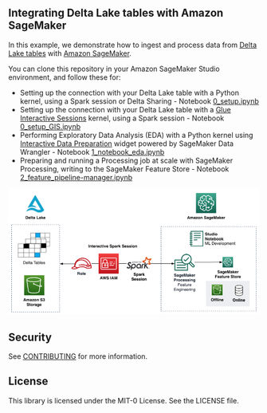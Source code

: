 ## Integrating Delta Lake tables with Amazon SageMaker

In this example, we demonstrate how to ingest and process data from [Delta Lake tables](https://delta.io/) with [Amazon SageMaker](https://aws.amazon.com/sagemaker/).

You can clone this repository in your Amazon SageMaker Studio environment, and follow these for:
* Setting up the connection with your Delta Lake table with a Python kernel, using a Spark session or Delta Sharing - Notebook [0_setup.ipynb](./notebooks/0_setup.ipynb)
* Setting up the connection with your Delta Lake table with a [Glue Interactive Sessions](https://docs.aws.amazon.com/sagemaker/latest/dg/studio-notebooks-glue.html) kernel, using a Spark session - Notebook [0_setup_GIS.ipynb](./notebooks/0_setup_GIS.ipynb)
* Performing Exploratory Data Analysis (EDA) with a Python kernel using [Interactive Data Preparation](https://docs.aws.amazon.com/sagemaker/latest/dg/data-wrangler-interactively-prepare-data-notebook.html) widget powered by SageMaker Data Wrangler - Notebook [1_notebook_eda.ipynb](./notebooks/1_notebook_eda.ipynb)
* Preparing and running a Processing job at scale with SageMaker Processing, writing to the SageMaker Feature Store - Notebook [2_feature_pipeline-manager.ipynb](./notebooks/2_feature_pipeline-manager.ipynb)

<center><img src="./images/DeltaLake_to_SageMaker_2.png"></center>

## Security

See [CONTRIBUTING](CONTRIBUTING.md#security-issue-notifications) for more information.

## License

This library is licensed under the MIT-0 License. See the LICENSE file.
